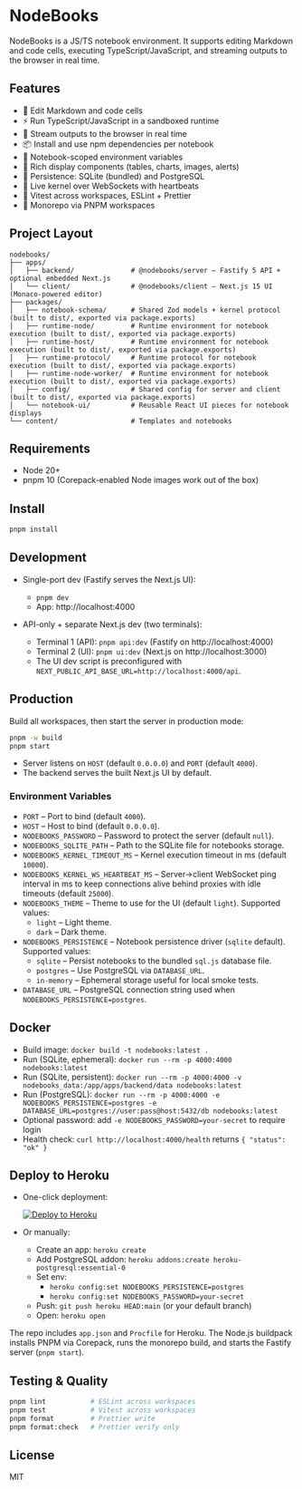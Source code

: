 # NodeBooks

NodeBooks is a JS/TS notebook environment. It supports editing Markdown and code cells, executing TypeScript/JavaScript, and streaming outputs to the browser in real time.

## Features

- 📝 Edit Markdown and code cells
- ⚡ Run TypeScript/JavaScript in a sandboxed runtime
- 📡 Stream outputs to the browser in real time
- 📦 Install and use npm dependencies per notebook
- 🔐 Notebook-scoped environment variables
- 🧩 Rich display components (tables, charts, images, alerts)
- 💾 Persistence: SQLite (bundled) and PostgreSQL
- 🔁 Live kernel over WebSockets with heartbeats
- 🧪 Vitest across workspaces, ESLint + Prettier
- 🧰 Monorepo via PNPM workspaces

## Project Layout

```
nodebooks/
├── apps/
│   ├── backend/              # @nodebooks/server – Fastify 5 API + optional embedded Next.js
│   └── client/               # @nodebooks/client – Next.js 15 UI (Monaco-powered editor)
├── packages/
│   ├── notebook-schema/      # Shared Zod models + kernel protocol (built to dist/, exported via package.exports)
│   ├── runtime-node/         # Runtime environment for notebook execution (built to dist/, exported via package.exports)
│   ├── runtime-host/         # Runtime environment for notebook execution (built to dist/, exported via package.exports)
│   ├── runtime-protocol/     # Runtime protocol for notebook execution (built to dist/, exported via package.exports)
│   ├── runtime-node-worker/  # Runtime environment for notebook execution (built to dist/, exported via package.exports)
│   ├── config/               # Shared config for server and client (built to dist/, exported via package.exports)
│   └── notebook-ui/          # Reusable React UI pieces for notebook displays
└── content/                  # Templates and notebooks
```

## Requirements

- Node 20+
- pnpm 10 (Corepack-enabled Node images work out of the box)

## Install

```bash
pnpm install
```

## Development

- Single-port dev (Fastify serves the Next.js UI):
  - `pnpm dev`
  - App: http://localhost:4000

- API-only + separate Next.js dev (two terminals):
  - Terminal 1 (API): `pnpm api:dev` (Fastify on http://localhost:4000)
  - Terminal 2 (UI): `pnpm ui:dev` (Next.js on http://localhost:3000)
  - The UI dev script is preconfigured with `NEXT_PUBLIC_API_BASE_URL=http://localhost:4000/api`.

## Production

Build all workspaces, then start the server in production mode:

```bash
pnpm -w build
pnpm start
```

- Server listens on `HOST` (default `0.0.0.0`) and `PORT` (default `4000`).
- The backend serves the built Next.js UI by default.

### Environment Variables

- `PORT` – Port to bind (default `4000`).
- `HOST` – Host to bind (default `0.0.0.0`).
- `NODEBOOKS_PASSWORD` – Password to protect the server (default `null`).
- `NODEBOOKS_SQLITE_PATH` – Path to the SQLite file for notebooks storage.
- `NODEBOOKS_KERNEL_TIMEOUT_MS` – Kernel execution timeout in ms (default `10000`).
- `NODEBOOKS_KERNEL_WS_HEARTBEAT_MS` – Server→client WebSocket ping interval in ms to keep connections alive behind proxies with idle timeouts (default `25000`).
- `NODEBOOKS_THEME` – Theme to use for the UI (default `light`). Supported values:
  - `light` – Light theme.
  - `dark` – Dark theme.
- `NODEBOOKS_PERSISTENCE` – Notebook persistence driver (`sqlite` default). Supported values:
  - `sqlite` – Persist notebooks to the bundled `sql.js` database file.
  - `postgres` – Use PostgreSQL via `DATABASE_URL`.
  - `in-memory` – Ephemeral storage useful for local smoke tests.
- `DATABASE_URL` – PostgreSQL connection string used when `NODEBOOKS_PERSISTENCE=postgres`.

## Docker

- Build image: `docker build -t nodebooks:latest .`
- Run (SQLite, ephemeral): `docker run --rm -p 4000:4000 nodebooks:latest`
- Run (SQLite, persistent): `docker run --rm -p 4000:4000 -v nodebooks_data:/app/apps/backend/data nodebooks:latest`
- Run (PostgreSQL): `docker run --rm -p 4000:4000 -e NODEBOOKS_PERSISTENCE=postgres -e DATABASE_URL=postgres://user:pass@host:5432/db nodebooks:latest`
- Optional password: add `-e NODEBOOKS_PASSWORD=your-secret` to require login
- Health check: `curl http://localhost:4000/health` returns `{ "status": "ok" }`

## Deploy to Heroku

- One-click deployment:

  [![Deploy to Heroku](https://www.herokucdn.com/deploy/button.svg)](https://heroku.com/deploy?template=https://github.com/julianduque/nodebooks)

- Or manually:
  - Create an app: `heroku create`
  - Add PostgreSQL addon: `heroku addons:create heroku-postgresql:essential-0`
  - Set env:
    - `heroku config:set NODEBOOKS_PERSISTENCE=postgres`
    - `heroku config:set NODEBOOKS_PASSWORD=your-secret`
  - Push: `git push heroku HEAD:main` (or your default branch)
  - Open: `heroku open`

The repo includes `app.json` and `Procfile` for Heroku. The Node.js buildpack installs PNPM via Corepack, runs the monorepo build, and starts the Fastify server (`pnpm start`).

## Testing & Quality

```bash
pnpm lint           # ESLint across workspaces
pnpm test           # Vitest across workspaces
pnpm format         # Prettier write
pnpm format:check   # Prettier verify only
```

## License

MIT
